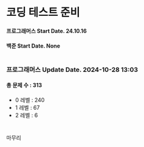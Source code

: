 # 코딩 테스트 준비

#### 프로그래머스 Start Date. 24.10.16
#### 백준 Start Date. None

# 
### 프로그래머스 Update Date. 2024-10-28 13:03
#### 총 문제 수 : 313
- 0 레벨 : 240
- 1 레벨 : 67
- 2 레벨 : 6

# 
마무리

# 
